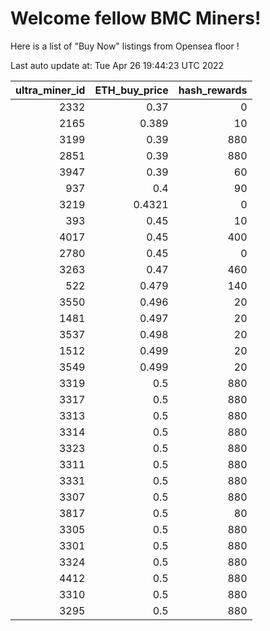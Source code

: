 # Welcome fellow BMC Miners!
Here is a list of "Buy Now" listings from Opensea floor !


Last auto update at: Tue Apr 26 19:44:23 UTC 2022


|   ultra_miner_id |   ETH_buy_price |   hash_rewards |
|-----------------:|----------------:|---------------:|
|             2332 |          0.37   |              0 |
|             2165 |          0.389  |             10 |
|             3199 |          0.39   |            880 |
|             2851 |          0.39   |            880 |
|             3947 |          0.39   |             60 |
|              937 |          0.4    |             90 |
|             3219 |          0.4321 |              0 |
|              393 |          0.45   |             10 |
|             4017 |          0.45   |            400 |
|             2780 |          0.45   |              0 |
|             3263 |          0.47   |            460 |
|              522 |          0.479  |            140 |
|             3550 |          0.496  |             20 |
|             1481 |          0.497  |             20 |
|             3537 |          0.498  |             20 |
|             1512 |          0.499  |             20 |
|             3549 |          0.499  |             20 |
|             3319 |          0.5    |            880 |
|             3317 |          0.5    |            880 |
|             3313 |          0.5    |            880 |
|             3314 |          0.5    |            880 |
|             3323 |          0.5    |            880 |
|             3311 |          0.5    |            880 |
|             3331 |          0.5    |            880 |
|             3307 |          0.5    |            880 |
|             3817 |          0.5    |             80 |
|             3305 |          0.5    |            880 |
|             3301 |          0.5    |            880 |
|             3324 |          0.5    |            880 |
|             4412 |          0.5    |            880 |
|             3310 |          0.5    |            880 |
|             3295 |          0.5    |            880 |